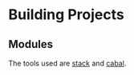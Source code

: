 # Building Projects

## Modules

The tools used are [stack](https://docs.haskellstack.org/en/stable/README/) and 
[cabal](https://www.haskell.org/cabal/).
